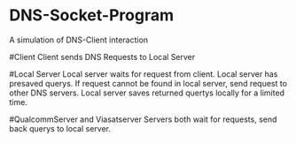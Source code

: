 

# DNS-Socket-Program
A simulation of DNS-Client interaction 

#Client
Client sends DNS Requests to Local Server

#Local Server
Local server waits for request from client. Local server has presaved querys. If request cannot be found in local server, send request to other DNS servers. Local server saves
returned quertys locally for a limited time. 

#QualcommServer and Viasatserver
Servers both wait for requests, send back querys to local server.
